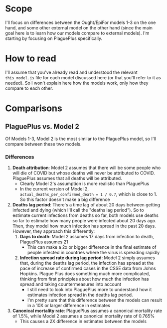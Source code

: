 # Scope

I'll focus on differences between the Ought/EpiFor models 1-3 on the one hand, and some other external model on the other hand (since the main goal here is to learn how our models compare to external models). I'm starting by focusing on PlaguePlus specifically.

# How to read

I'll assume that you've already read and understood the relevant `this_model.js` file for each model discussed here (or that you'll refer to it as needed). So I won't explain here how the models work, only how they compare to each other.

# Comparisons

## PlaguePlus vs. Model 2

Of Models 1-3, Model 2 is the most similar to the PlaguePlus model, so I'll compare between these two models.

### Differences

1. **Death attribution**: Model 2 assumes that there will be some people who will die of COVID but whose deaths will never be attributed to COVID. PlaguePlus assumes that all deaths will be attributed.
    * Clearly Model 2's assumption is more realistic than PlaguePlus
    * In the current version of Model 2, `actual_deaths_per_confirmed_death = 1 / 0.7`, which is close to 1. So this factor doesn't make a big difference
2. **Deaths lag period**: There's a time lag of about 20 days between getting infected and dying (which I'll call the "deaths lag period"). So to estimate current infections from deaths so far, both models use deaths so far to estimate how many people were infected about 20 days ago. Then, they model how much infection has spread in the past 20 days. However, they approach this differently:
    1. **Days to death**: Model 2 assumes 17 days from infection to death, PlaguePlus assumes 21
        * This can make a 2x or bigger difference in the final estimate of people infected in countries where the virus is spreading rapidly
    2. **Infection spread rate during lag period**: Model 2 simply assumes that, during the deaths lag period, the infection has spread at the pace of increase of confirmed cases in the CSSE data from Johns Hopkins. Plague Plus does something much more complicated, thinking from first principles about how much the infection has spread and taking countermeasures into account
        * I still need to look into PlaguePlus more to understand how it estimates infection spread in the deaths lag period.
        * I'm pretty sure that this difference between the models can result in a 10X or larger difference in estimates
3. **Canonical mortality rate**: PlaguePlus assumes a canonical mortality rate of 1.5%, while Model 2 assumes a canonical mortality rate of 0.765%
    * This causes a 2X difference in estimates between the models
